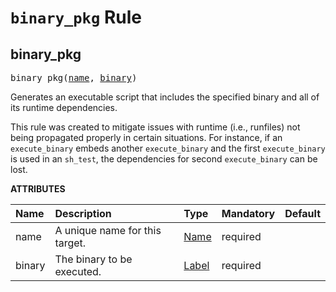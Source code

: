 <!-- Generated with Stardoc, Do Not Edit! -->
# `binary_pkg` Rule


<a id="#binary_pkg"></a>

## binary_pkg

<pre>
binary_pkg(<a href="#binary_pkg-name">name</a>, <a href="#binary_pkg-binary">binary</a>)
</pre>

Generates an executable script that includes the specified binary and all of its runtime dependencies.

This rule was created to mitigate issues with runtime (i.e., runfiles) not being propagated properly in certain situations. For instance, if an `execute_binary` embeds another `execute_binary` and the first `execute_binary` is used in an `sh_test`, the dependencies for second `execute_binary` can be lost.


**ATTRIBUTES**


| Name  | Description | Type | Mandatory | Default |
| :------------- | :------------- | :------------- | :------------- | :------------- |
| <a id="binary_pkg-name"></a>name |  A unique name for this target.   | <a href="https://bazel.build/docs/build-ref.html#name">Name</a> | required |  |
| <a id="binary_pkg-binary"></a>binary |  The binary to be executed.   | <a href="https://bazel.build/docs/build-ref.html#labels">Label</a> | required |  |



